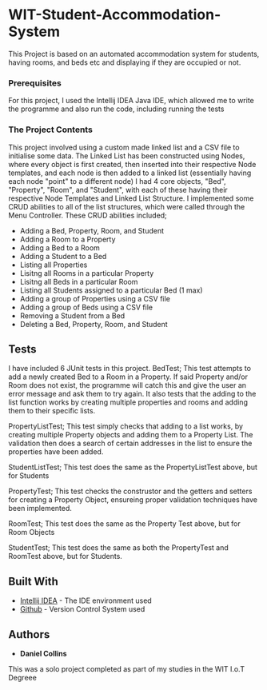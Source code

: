 # WIT-Student-Accommodation-System

This Project is based on an automated accommodation system for students, having rooms, and beds etc and displaying if they are occupied or not.

### Prerequisites

For this project, I used the Intellij IDEA Java IDE, which allowed me to write the programme and also run the code, including running the tests

### The Project Contents

This project involved using a custom made linked list and a CSV file to initialise some data. The Linked List has been constructed using Nodes, where every object is first created, then inserted into their respective Node templates, and each node is then added to a linked list (essentially having each node "point" to a different node)
I had 4 core objects, "Bed", "Property", "Room", and "Student", with each of these having their respective Node Templates and Linked List Structure.
I implemented some CRUD abilities to all of the list structures, which were called through the Menu Controller. These CRUD abilities included;
- Adding a Bed, Property, Room, and Student
- Adding a Room to a Property
- Adding a Bed to a Room
- Adding a Student to a Bed
- Listing all Properties
- Lisitng all Rooms in a particular Property
- Lisitng all Beds in a particular Room
- Listing all Students assigned to a particular Bed (1 max)
- Adding a group of Properties using a CSV file
- Adding a group of Beds using a CSV file
- Removing a Student from a Bed
- Deleting a Bed, Property, Room, and Student


## Tests

I have included 6 JUnit tests in this project. 
BedTest;
      This test attempts to add a newly created Bed to a Room in a Property. If said Property and/or Room does not exist, the programme will catch this and give the user an error message and ask them to try again. It also tests that the adding to the list function works by creating multiple properties and rooms and adding them to their specific lists.
      
PropertyListTest;
      This test simply checks that adding to a list works, by creating multiple Property objects and adding them to a Property List. The validation then does a search of certain addresses in the list to ensure the properties have been added.
      

StudentListTest;
      This test does the same as the PropertyListTest above, but for Students
      
      
PropertyTest;
      This test checks the construstor and the getters and setters for creating a Property Object, ensureing proper validation techniques have been implemented.
      
      
RoomTest;
      This test does the same as the Property Test above, but for Room Objects
      
StudentTest;
      This test does the same as both the PropertyTest and RoomTest above, but for Students.


## Built With

* [Intellij IDEA](https://www.jetbrains.com/idea/) - The IDE environment used
* [Github](https://github.com/) - Version Control System used


## Authors

* **Daniel Collins**

This was a solo project completed as part of my studies in the WIT I.o.T Degreee
